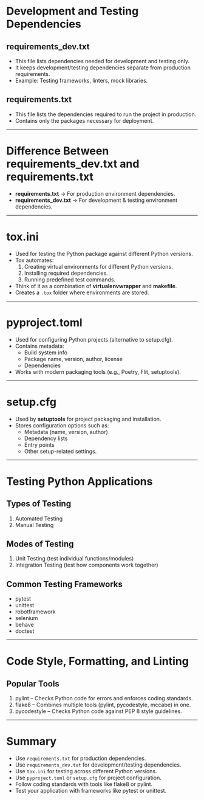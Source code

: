 # Development and Testing Dependencies

## requirements_dev.txt
- This file lists dependencies needed for development and testing only.
- It keeps development/testing dependencies separate from production requirements.
- Example: Testing frameworks, linters, mock libraries.

## requirements.txt
- This file lists the dependencies required to run the project in production.
- Contains only the packages necessary for deployment.

---

# Difference Between requirements_dev.txt and requirements.txt
- **requirements.txt** → For production environment dependencies.
- **requirements_dev.txt** → For development & testing environment dependencies.

---

# tox.ini
- Used for testing the Python package against different Python versions.
- Tox automates:
  1. Creating virtual environments for different Python versions.
  2. Installing required dependencies.
  3. Running predefined test commands.
- Think of it as a combination of **virtualenvwrapper** and **makefile**.
- Creates a `.tox` folder where environments are stored.

---

# pyproject.toml
- Used for configuring Python projects (alternative to setup.cfg).
- Contains metadata:
  - Build system info
  - Package name, version, author, license
  - Dependencies
- Works with modern packaging tools (e.g., Poetry, Flit, setuptools).

---

# setup.cfg
- Used by **setuptools** for project packaging and installation.
- Stores configuration options such as:
  - Metadata (name, version, author)
  - Dependency lists
  - Entry points
  - Other setup-related settings.

---

# Testing Python Applications

## Types of Testing
1. Automated Testing
2. Manual Testing

## Modes of Testing
1. Unit Testing (test individual functions/modules)
2. Integration Testing (test how components work together)

## Common Testing Frameworks
- pytest
- unittest
- robotframework
- selenium
- behave
- doctest

---

# Code Style, Formatting, and Linting

## Popular Tools
1. pylint – Checks Python code for errors and enforces coding standards.
2. flake8 – Combines multiple tools (pylint, pycodestyle, mccabe) in one.
3. pycodestyle – Checks Python code against PEP 8 style guidelines.

---

# Summary
- Use `requirements.txt` for production dependencies.
- Use `requirements_dev.txt` for development/testing dependencies.
- Use `tox.ini` for testing across different Python versions.
- Use `pyproject.toml` or `setup.cfg` for project configuration.
- Follow coding standards with tools like flake8 or pylint.
- Test your application with frameworks like pytest or unittest.
